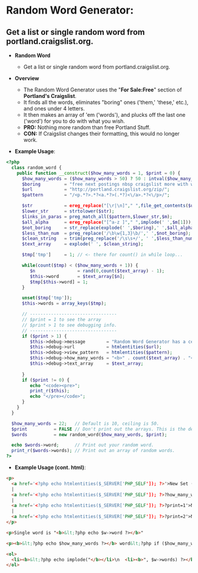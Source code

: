 # Random Word Generator: 

## Get a list or single random word from portland.craigslist.org.

* **Random Word**
  - Get a list or single random word from portland.craigslist.org.

* **Overview**
  - The Random Word Generator</b></big> uses the "<b>For Sale:Free</b>" section of <b>Portland's Craigslist</b>. 
  - It finds all the words, eliminates "boring" ones ('them,' 'these,' etc.), and ones under 4 letters.
  - It then makes an array of 'em ('words'), and plucks off the last one ('word') for you to do with what you wish.
  - **PRO:** Nothing more random than free Portland Stuff.
  - **CON:** If Craigslist changes their formatting, this would no longer work.


* **Example Usage**:
```php
<?php
  class random_word {
    public function __construct($how_many_words = 1, $print = 0) {
      $how_many_words = ($how_many_words > 50) ? 50 : intval($how_many_words) ;
      $boring         = "free next postings nbsp craigslist more with what that there them must their this also were some your have from when they these does ikea";
      $url            = "http://portland.craigslist.org/zip/";
      $pattern        = "/<p.*?>.*?<a.*?>(.*?)<\/a>.*?<\/p>/";

      $str            = ereg_replace("[\r|\n]"," ",file_get_contents($url)); // <- Turn page into one string...
      $lower_str      = strtolower($str);                                    // <- Lowercase string...
      $links_in_paras = preg_match_all($pattern,$lower_str,$m);              // <- Get links inside paragraphs from that string...
      $all_alpha      = ereg_replace("[^a-z ]"," ",implode(' ',$m[1]));      // <- Turn that array back to a string and remove all non-alpha chars...
      $not_boring     = str_replace(explode(' ',$boring),' ',$all_alpha);    // <- Remove words from the list of "boring" words...
      $less_than_num  = preg_replace('/\b\w{1,3}\b/',' ',$not_boring);       // <- Remove words of less than 4 chars...
      $clean_string   = trim(preg_replace('/\s\s+/', ' ',$less_than_num));   // <- Remove more than two spaces and trim the string...
      $text_array     = explode(' ', $clean_string);                         // <- Back to an array.

      $tmp['tmp']     = 1; // <- there for count() in while loop...

      while(count($tmp) < ($how_many_words + 1)) {
         $n                = rand(0,count($text_array) - 1);
         $this->word       = $text_array[$n];
         $tmp[$this->word] = 1;
      }

      unset($tmp['tmp']);
      $this->words = array_keys($tmp);

      // ---------------------------------
      // $print = 1 to see the array
      // $print > 1 to see debugging info.
      // ---------------------------------
      if ($print > 1) {
         $this->debug->message        = "Random Word Generator has a ceiling of 50 words.";
         $this->debug->url            = htmlentities($url);
         $this->debug->view_pattern   = htmlentities($pattern);
         $this->debug->how_many_words = "<b>" . count($text_array) . "</b> words from <b><a href='" . $url . "' target='_blank'>" . $url . "</a></b>.";
         $this->debug->text_array     = $text_array;
         
      }
      if ($print != 0) {
         echo "<code><pre>";
         print_r($this);
         echo "</pre></code>";
      }
    }
  }

  $how_many_words = 22;   // Default is 10, ceiling is 50.
  $print          = FALSE // Don't print out the arrays. This is the default.
  $words          = new random_word($how_many_words, $print);

  echo $words->word;      // Print out your random word.
  print_r($words->words); // Print out an array of random words.
?>
```

* **Example Usage (cont. html)**:
```html
<p>
  <a href='<?php echo htmlentities($_SERVER['PHP_SELF']); ?>'>New Set (Default:10, no debugging info)</a>
  |
  <a href='<?php echo htmlentities($_SERVER['PHP_SELF']); ?>?how_many_words=25'>New Set (25)</a>
  |
  <a href='<?php echo htmlentities($_SERVER['PHP_SELF']); ?>?print=1'>New Set (some debugging info)</a>
  |
  <a href='<?php echo htmlentities($_SERVER['PHP_SELF']); ?>?print=2'>New Set (more debugging info)</a>
</p>

<p>Single word is "<b>&lt;?php echo $w->word ?></b>"

<p><b>&lt;?php echo $how_many_words ?></b> word&lt;?php if ($how_many_words != 1) { ?>s<?php } ?>.</p>

<ol>
  <li><b>&lt;?php echo implode("</b></li>\n  <li><b>", $w->words) ?></b></li>
</ol>
```
